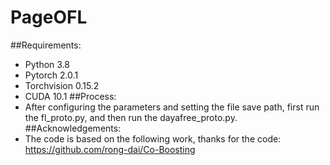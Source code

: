 # PageOFL
##Requirements:
- Python 3.8
- Pytorch 2.0.1
- Torchvision 0.15.2
- CUDA 10.1
##Process:
- After configuring the parameters and setting the file save path, first run the fl_proto.py, and then run the dayafree_proto.py.
##Acknowledgements:
- The code is based on the following work, thanks for the code: https://github.com/rong-dai/Co-Boosting
